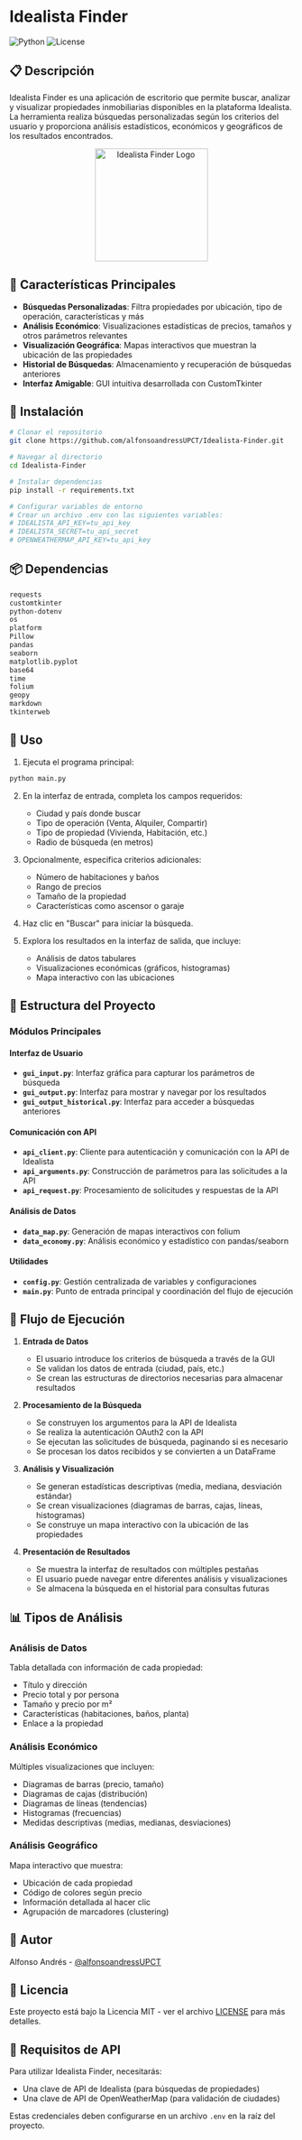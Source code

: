 # Idealista Finder

![Python](https://img.shields.io/badge/Python-100%25-blue)
![License](https://img.shields.io/github/license/alfonsoandressUPCT/Idealista-Finder?color=green)

## 📋 Descripción

Idealista Finder es una aplicación de escritorio que permite buscar, analizar y visualizar propiedades inmobiliarias disponibles en la plataforma Idealista. La herramienta realiza búsquedas personalizadas según los criterios del usuario y proporciona análisis estadísticos, económicos y geográficos de los resultados encontrados.

<p align="center">
  <img src="data/idealista_logo.png" alt="Idealista Finder Logo" width="200">
</p>

## 🔑 Características Principales

- **Búsquedas Personalizadas**: Filtra propiedades por ubicación, tipo de operación, características y más
- **Análisis Económico**: Visualizaciones estadísticas de precios, tamaños y otros parámetros relevantes
- **Visualización Geográfica**: Mapas interactivos que muestran la ubicación de las propiedades
- **Historial de Búsquedas**: Almacenamiento y recuperación de búsquedas anteriores
- **Interfaz Amigable**: GUI intuitiva desarrollada con CustomTkinter

## 🔧 Instalación

```bash
# Clonar el repositorio
git clone https://github.com/alfonsoandressUPCT/Idealista-Finder.git

# Navegar al directorio
cd Idealista-Finder

# Instalar dependencias
pip install -r requirements.txt

# Configurar variables de entorno
# Crear un archivo .env con las siguientes variables:
# IDEALISTA_API_KEY=tu_api_key
# IDEALISTA_SECRET=tu_api_secret
# OPENWEATHERMAP_API_KEY=tu_api_key
```

## 📦 Dependencias

```txt
requests
customtkinter
python-dotenv
os
platform
Pillow
pandas
seaborn
matplotlib.pyplot
base64
time
folium
geopy
markdown
tkinterweb
```

## 🚀 Uso

1. Ejecuta el programa principal:
```bash
python main.py
```

2. En la interfaz de entrada, completa los campos requeridos:
   - Ciudad y país donde buscar
   - Tipo de operación (Venta, Alquiler, Compartir)
   - Tipo de propiedad (Vivienda, Habitación, etc.)
   - Radio de búsqueda (en metros)

3. Opcionalmente, especifica criterios adicionales:
   - Número de habitaciones y baños
   - Rango de precios
   - Tamaño de la propiedad
   - Características como ascensor o garaje

4. Haz clic en "Buscar" para iniciar la búsqueda.

5. Explora los resultados en la interfaz de salida, que incluye:
   - Análisis de datos tabulares
   - Visualizaciones económicas (gráficos, histogramas)
   - Mapa interactivo con las ubicaciones

## 📂 Estructura del Proyecto

### Módulos Principales

#### Interfaz de Usuario
- **`gui_input.py`**: Interfaz gráfica para capturar los parámetros de búsqueda
- **`gui_output.py`**: Interfaz para mostrar y navegar por los resultados
- **`gui_output_historical.py`**: Interfaz para acceder a búsquedas anteriores

#### Comunicación con API
- **`api_client.py`**: Cliente para autenticación y comunicación con la API de Idealista
- **`api_arguments.py`**: Construcción de parámetros para las solicitudes a la API
- **`api_request.py`**: Procesamiento de solicitudes y respuestas de la API

#### Análisis de Datos
- **`data_map.py`**: Generación de mapas interactivos con folium
- **`data_economy.py`**: Análisis económico y estadístico con pandas/seaborn

#### Utilidades
- **`config.py`**: Gestión centralizada de variables y configuraciones
- **`main.py`**: Punto de entrada principal y coordinación del flujo de ejecución

## 🔄 Flujo de Ejecución

1. **Entrada de Datos**
   - El usuario introduce los criterios de búsqueda a través de la GUI
   - Se validan los datos de entrada (ciudad, país, etc.)
   - Se crean las estructuras de directorios necesarias para almacenar resultados

2. **Procesamiento de la Búsqueda**
   - Se construyen los argumentos para la API de Idealista
   - Se realiza la autenticación OAuth2 con la API
   - Se ejecutan las solicitudes de búsqueda, paginando si es necesario
   - Se procesan los datos recibidos y se convierten a un DataFrame

3. **Análisis y Visualización**
   - Se generan estadísticas descriptivas (media, mediana, desviación estándar)
   - Se crean visualizaciones (diagramas de barras, cajas, líneas, histogramas)
   - Se construye un mapa interactivo con la ubicación de las propiedades

4. **Presentación de Resultados**
   - Se muestra la interfaz de resultados con múltiples pestañas
   - El usuario puede navegar entre diferentes análisis y visualizaciones
   - Se almacena la búsqueda en el historial para consultas futuras

## 📊 Tipos de Análisis

### Análisis de Datos
Tabla detallada con información de cada propiedad:
- Título y dirección
- Precio total y por persona
- Tamaño y precio por m²
- Características (habitaciones, baños, planta)
- Enlace a la propiedad

### Análisis Económico
Múltiples visualizaciones que incluyen:
- Diagramas de barras (precio, tamaño)
- Diagramas de cajas (distribución)
- Diagramas de líneas (tendencias)
- Histogramas (frecuencias)
- Medidas descriptivas (medias, medianas, desviaciones)

### Análisis Geográfico
Mapa interactivo que muestra:
- Ubicación de cada propiedad
- Código de colores según precio
- Información detallada al hacer clic
- Agrupación de marcadores (clustering)

## 👥 Autor

Alfonso Andrés - [@alfonsoandressUPCT](https://github.com/alfonsoandressUPCT)

## 📄 Licencia

Este proyecto está bajo la Licencia MIT - ver el archivo [LICENSE](LICENSE) para más detalles.

## 🔑 Requisitos de API

Para utilizar Idealista Finder, necesitarás:
- Una clave de API de Idealista (para búsquedas de propiedades)
- Una clave de API de OpenWeatherMap (para validación de ciudades)

Estas credenciales deben configurarse en un archivo `.env` en la raíz del proyecto.